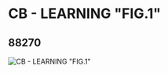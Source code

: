 # CB - LEARNING "FIG.1"
## 88270
![CB - LEARNING "FIG.1"](https://lc-www-live-s.legocdn.com/media/bricks/5/2/4569775.jpg)